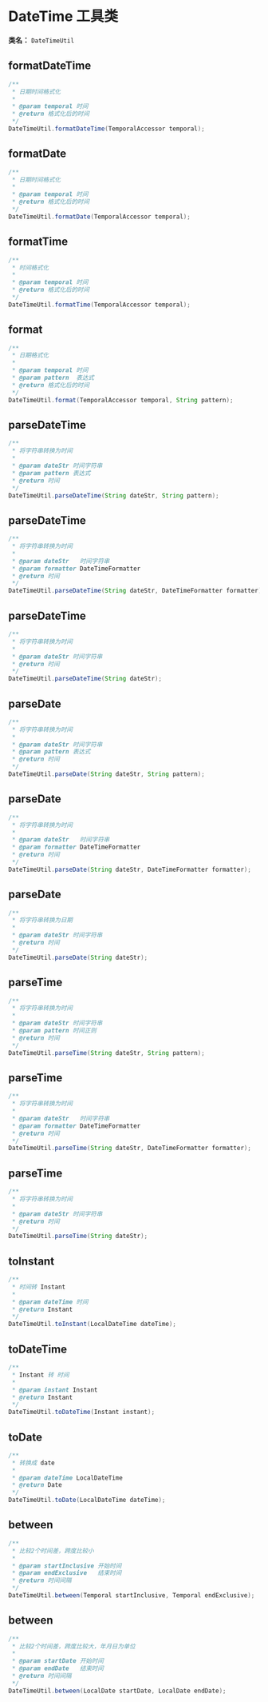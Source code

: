 #  DateTime 工具类
**类名：** `DateTimeUtil`

## formatDateTime
```java
/**
 * 日期时间格式化
 *
 * @param temporal 时间
 * @return 格式化后的时间
 */
DateTimeUtil.formatDateTime(TemporalAccessor temporal);
```

## formatDate
```java
/**
 * 日期时间格式化
 *
 * @param temporal 时间
 * @return 格式化后的时间
 */
DateTimeUtil.formatDate(TemporalAccessor temporal);
```

## formatTime
```java
/**
 * 时间格式化
 *
 * @param temporal 时间
 * @return 格式化后的时间
 */
DateTimeUtil.formatTime(TemporalAccessor temporal);
```

## format
```java
/**
 * 日期格式化
 *
 * @param temporal 时间
 * @param pattern  表达式
 * @return 格式化后的时间
 */
DateTimeUtil.format(TemporalAccessor temporal, String pattern);
```

## parseDateTime
```java
/**
 * 将字符串转换为时间
 *
 * @param dateStr 时间字符串
 * @param pattern 表达式
 * @return 时间
 */
DateTimeUtil.parseDateTime(String dateStr, String pattern);
```

## parseDateTime
```java
/**
 * 将字符串转换为时间
 *
 * @param dateStr   时间字符串
 * @param formatter DateTimeFormatter
 * @return 时间
 */
DateTimeUtil.parseDateTime(String dateStr, DateTimeFormatter formatter);
```

## parseDateTime
```java
/**
 * 将字符串转换为时间
 *
 * @param dateStr 时间字符串
 * @return 时间
 */
DateTimeUtil.parseDateTime(String dateStr);
```

## parseDate
```java
/**
 * 将字符串转换为时间
 *
 * @param dateStr 时间字符串
 * @param pattern 表达式
 * @return 时间
 */
DateTimeUtil.parseDate(String dateStr, String pattern);
```

## parseDate
```java
/**
 * 将字符串转换为时间
 *
 * @param dateStr   时间字符串
 * @param formatter DateTimeFormatter
 * @return 时间
 */
DateTimeUtil.parseDate(String dateStr, DateTimeFormatter formatter);
```

## parseDate
```java
/**
 * 将字符串转换为日期
 *
 * @param dateStr 时间字符串
 * @return 时间
 */
DateTimeUtil.parseDate(String dateStr);
```

## parseTime
```java
/**
 * 将字符串转换为时间
 *
 * @param dateStr 时间字符串
 * @param pattern 时间正则
 * @return 时间
 */
DateTimeUtil.parseTime(String dateStr, String pattern);
```

## parseTime
```java
/**
 * 将字符串转换为时间
 *
 * @param dateStr   时间字符串
 * @param formatter DateTimeFormatter
 * @return 时间
 */
DateTimeUtil.parseTime(String dateStr, DateTimeFormatter formatter);
```

## parseTime
```java
/**
 * 将字符串转换为时间
 *
 * @param dateStr 时间字符串
 * @return 时间
 */
DateTimeUtil.parseTime(String dateStr);
```

## toInstant
```java
/**
 * 时间转 Instant
 *
 * @param dateTime 时间
 * @return Instant
 */
DateTimeUtil.toInstant(LocalDateTime dateTime);
```

## toDateTime
```java
/**
 * Instant 转 时间
 *
 * @param instant Instant
 * @return Instant
 */
DateTimeUtil.toDateTime(Instant instant);
```

## toDate
```java
/**
 * 转换成 date
 *
 * @param dateTime LocalDateTime
 * @return Date
 */
DateTimeUtil.toDate(LocalDateTime dateTime);
```

## between
```java
/**
 * 比较2个时间差，跨度比较小
 *
 * @param startInclusive 开始时间
 * @param endExclusive   结束时间
 * @return 时间间隔
 */
DateTimeUtil.between(Temporal startInclusive, Temporal endExclusive);
```

## between
```java
/**
 * 比较2个时间差，跨度比较大，年月日为单位
 *
 * @param startDate 开始时间
 * @param endDate   结束时间
 * @return 时间间隔
 */
DateTimeUtil.between(LocalDate startDate, LocalDate endDate);
```

